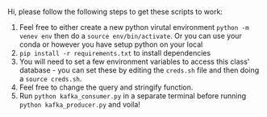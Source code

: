 Hi, please follow the following steps to get these scripts to work:

1. Feel free to either create a new python virutal environment `python -m venev env` then do a `source env/bin/activate`. Or you can use your conda or however you have setup python on your local
2. `pip install -r requirements.txt` to install dependencies
3. You will need to set a few environment variables to access this class' database - you can set these by editing the `creds.sh` file and then doing a `source creds.sh`.
4. Feel free to change the query and stringify function.
5. Run `python kafka_consumer.py` in a separate terminal before running `python kafka_producer.py` and voila!